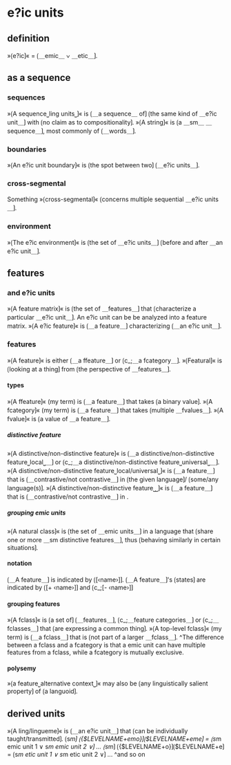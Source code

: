 # e?ic units

## definition

»⟮e?ic⟯« = ⟮＿emic＿ ∨ ＿etic＿⟯.

## as a sequence

### sequences

»⟮A sequence⎵ling units⎵⟯« is ⟮＿a sequence＿ of⟯ ⟮the same kind of ＿e?ic unit＿⟯ with ⟮no claim as to compositionality⟯.
»⟮A string⟯« is ⟮a ＿sm＿ ＿sequence＿⟯, most commonly of ⟮＿words＿⟯.

### boundaries

»⟮An e?ic unit boundary⟯« is ⟮the spot between two⟯ ⟮＿e?ic units＿⟯.

### cross-segmental

Something »⟮cross-segmental⟯« ⟮concerns multiple sequential ＿e?ic units＿⟯.

### environment

»⟮The e?ic environment⟯« is ⟮the set of ＿e?ic units＿⟯ ⟮before and after ＿an e?ic unit＿⟯.

## features

### and e?ic units

»⟮A feature matrix⟯« is ⟮the set of ＿features＿⟯ that ⟮characterize a particular ＿e?ic unit＿⟯.
An e?ic unit can be be analyzed into a feature matrix.
»⟮A e?ic feature⟯« is ⟮＿a feature＿⟯ characterizing ⟮＿an e?ic unit＿⟯.

### features

»⟮A feature⟯« is either ⟮＿a ffeature＿⟯ or ⟮c_;＿a fcategory＿⟯.
»⟮Featural⟯« is ⟮looking at a thing⟯ from ⟮the perspective of ＿features＿⟯.

#### types

»⟮A ffeature⟯« (my term) is ⟮＿a feature＿⟯ that takes ⟮a binary value⟯.
»⟮A fcategory⟯« (my term) is ⟮＿a feature＿⟯ that takes ⟮multiple ＿fvalues＿⟯.
»⟮A fvalue⟯« is ⟮a value of ＿a feature＿⟯.

##### distinctive feature

»⟮A distinctive/non-distinctive feature⟯« is ⟮＿a distinctive/non-distinctive feature⎵local⎵＿⟯ or ⟮c_;＿a distinctive/non-distinctive feature⎵universal⎵＿⟯.
»⟮A distinctive/non-distinctive feature⎵local/universal⎵⟯« is ⟮＿a feature＿⟯ that is ⟮＿contrastive/not contrastive＿⟯ in ⟮the given language⟯/ ⟮some/any language(s)⟯.
»⟮A distinctive/non-distinctive feature⎵⎵⟯« is ⟮＿a feature＿⟯ that is ⟮＿contrastive/not contrastive＿⟯ in .

##### grouping emic units

»⟮A natural class⟯« is ⟮the set of ＿emic units＿⟯ in a language that ⟮share one or more ＿sm distinctive features＿⟯, thus ⟮behaving similarly in certain situations⟯.

#### notation

⟮＿A feature＿⟯ is indicated by ⟮[‹name›]⟯.
⟮＿A feature＿⟯'s ⟮states⟯ are indicated by ⟮[+ ‹name›]⟯ and ⟮c_;[- ‹name›]⟯

#### grouping features

»⟮A fclass⟯« is ⟮a set of⟯ ⟮＿features＿⟯, ⟮c_;＿feature categories＿⟯ or ⟮c_;＿fclasses＿⟯ that ⟮are expressing a common thing⟯.
»⟮A top-level fclass⟯« (my term) is ⟮＿a fclass＿⟯ that is ⟮not part of a larger ＿fclass＿⟯.
^The difference between a fclass and a fcategory is that a emic unit can have multiple features from a fclass, while a fcategory is mutually exclusive.

#### polysemy

»⟮a feature⎵alternative context⎵⟯« may also be ⟮any linguistically salient property⟯ of ⟮a languoid⟯.

## derived units

»⟮A ling/lingueme⟯« is ⟮＿an e?ic unit＿⟯ that ⟮can be individually taught/transmitted⟯.
⟮s*m⟯ ⟮{\$LEVELNAME+emo}⟯⟮\$LEVELNAME+eme⟯ = ⟮s*m emic unit 1 ∨ s*m emic unit 2 ∨⟯ ...
⟮s*m⟯ ⟮{\$LEVELNAME+o}⟯⟮\$LEVELNAME+e⟯ = ⟮s*m etic unit 1 ∨ s*m etic unit 2 ∨⟯ ...
^and so on

